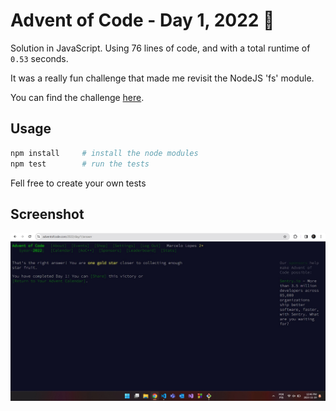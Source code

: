 # Advent of Code -  Day 1, 2022 🎄
Solution in JavaScript. Using 76 lines of code, and with a total runtime of `0.53` seconds.

It was a really fun challenge that made me revisit the NodeJS 'fs' module.

You can find the challenge [here](https://adventofcode.com/2022/day/1).

## Usage
```sh
npm install     # install the node modules
npm test        # run the tests
```
Fell free to create your own tests

## Screenshot
![Alt text](image-1.png)
